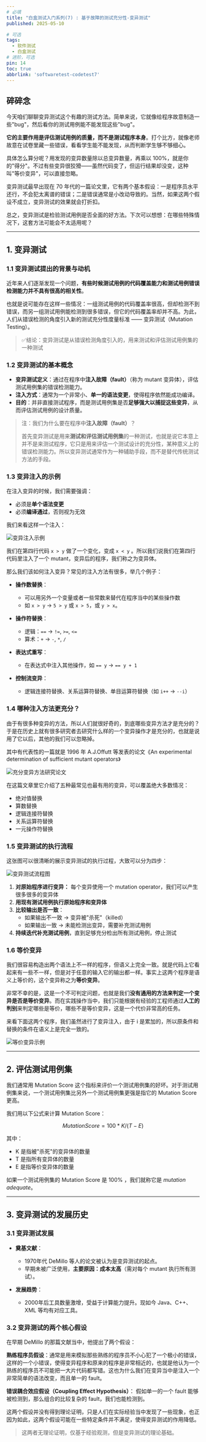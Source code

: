 ```yaml
---
# 必填
title: "白盒测试入门系列(7) : 基于故障的测试充分性-变异测试"
published: 2025-05-10

# 可选
tags:
  - 软件测试
  - 白盒测试
# 进阶，可选
pin: 14
toc: true
abbrlink: 'softwaretest-codetest7'
---
```



## 碎碎念

今天咱们聊聊变异测试这个有趣的测试方法。简单来说，它就像给程序故意制造一些"bug"，然后看你的测试用例能不能发现这些"bug"。  

**它的主要作用是评估测试用例的质量，而不是测试程序本身**。打个比方，就像老师故意在试卷里藏一些错误，看看学生能不能发现，从而判断学生够不够细心。  

具体怎么算分呢？用发现的变异数量除以总变异数量，再乘以 100%，就是你的"得分"。不过有些变异很狡猾——虽然代码变了，但运行结果却没变，这种叫"等价变异"，可以直接忽略。  

变异测试最早出现在 70 年代的一篇论文里，它有两个基本假设：一是程序员水平还行，不会犯太离谱的错误；二是错误通常是小改动导致的。当然，如果这两个假设不成立，变异测试的效果就会打折扣。  

总之，变异测试是检验测试用例是否全面的好方法。下次可以想想：在哪些特殊情况下，这套方法可能会不太适用呢？

---
## 1. 变异测试

### 1.1 变异测试提出的背景与动机

近年来人们逐渐发现一个问题，**有些时候测试用例的代码覆盖能力和测试用例错误检测能力并不具有很高的相关性**。

也就是说可能存在这样一些情况：一组测试用例的代码覆盖率很高，但却检测不到错误，而另一组测试用例能检测到很多错误，但它的代码覆盖率却并不高。为此，人们从错误检测的角度引入新的测试充分性度量标准 —— 变异测试（Mutation Testing）。

> ✅结论：变异测试是从错误检测角度引入的，用来测试和评估测试用例集的一种测试

### 1.2 变异测试的基本概念

- **变异测试定义**：通过在程序中**注入故障（fault）**（称为 mutant 变异体），评估测试用例集的错误检测能力。
- **注入方式**：通常为一个非常小、**单一的语法变更**，使得程序依然能成功编译。
- **目的**：并非直接测试程序，而是测试用例集是否**足够强大以捕捉这些变异**，从而评估测试用例的设计质量。

> 注：我们为什么要在程序中**注入故障（fault）**？
> 
> 首先变异测试是用来**测试和评估测试用例集**的一种测试，也就是说它本意上并不是来测试程序，它只是用来评估一个测试设计的充分性，某种意义上的错误检测能力。所以变异测试通常作为一种辅助手段，而不是替代传统测试方法的手段。

### 1.3 变异注入的示例

在注入变异的时候，我们需要强调：
- 必须是**单个语法变更**
- 必须**编译通过**，否则视为无效

我们来看这样一个注入：

<img src="https://cdn.ethanzhou.cn/i/2025/05/10/681f348136101.jpg" alt="变异注入示例">

我们在第四行代码 `x > y` 做了一个变化，变成 `x < y` 。所以我们说我们在第四行代码里注入了一个 mutant，变异后的程序，我们称之为变异体。

那么我们该如何注入变异？常见的注入方法有很多，举几个例子：

-  **操作数替换**：
	- 可以用另外一个变量或者一些常数来替代在程序当中的某些操作数
    - 如 `x > y` → `5 > y` 或 `x > 5`，或 `y > x`。

- **操作符替换**：
    - 逻辑：`==` → `!=`, `>=`, `<=`
    - 算术：`+` → `-`, `*`, `/`
        
- **表达式重写**：
    - 在表达式中注入其他操作，如 `== y` → `== y + 1`
        
- **控制流变异**：
    - 逻辑连接符替换、关系运算符替换、单目运算符替换（如 `i++` → `--i`）


### 1.4 哪种注入方法更充分？

由于有很多种变异的方法，所以人们就很好奇的，到底哪些变异方法才是充分的？于是在历史上就有很多研究者去研究什么样的一个变异操作才是充分的，也就是说用了它以后，其他的我们可以忽略掉。

其中有代表性的一篇就是 1996 年 A.J.Offutt 等发表的论文《An experimental determination of sufficient mutant operators》

<img src="https://cdn.ethanzhou.cn/i/2025/05/10/681f36dbc6930.jpg" alt="充分变异方法研究论文">

在这篇文章里它介绍了五种最常见也最有用的变异，可以覆盖绝大多数情况：

- 绝对值替换
- 算数替换
- 逻辑连接符替换
- 关系运算符替换
- 一元操作符替换

### 1.5 变异测试的执行流程

这张图可以很清晰的展示变异测试的执行过程，大致可以分为四步：

<img src="https://cdn.ethanzhou.cn/i/2025/05/10/681f38f9d0f74.jpg" alt="变异测试流程图">

1. **对原始程序进行变异：** 每个变异使用一个 mutation operator，我们可以产生很多很多的变异体
2. **用现有测试用例执行原始程序和变异体**
3. **比较输出是否一致**：
	- 如果输出不一致 → 变异被"杀死"（killed）
	- 如果输出一致 → 未能检测出变异，需要补充测试用例
4. **持续迭代补充测试用例**，直到足够充分检出所有测试用例，停止测试

### 1.6 等价变异

我们很容易构造出两个语法上不一样的程序，但语义上完全一致。就是代码上它看起来有一些不一样，但是对于任意的输入它的输出都一样。事实上这两个程序是语义上等价的，这个变异称之为**等价变异**。

非常不幸的是，这是一个不可判定问题，也就是我们**没有通用的方法来判定一个变异是否是等价变异**。而在实践操作当中，我们只能根据有经验的工程师通过**人工的判别**来判定哪些是等价，哪些不是等价变异，这是一个代价非常高的任务。

来看下面这两个程序，我们虽然进行了变异注入，由于 i 是累加的，所以原条件和替换的条件在语义上是完全一致的。

<img src="https://cdn.ethanzhou.cn/i/2025/05/10/681f3a953f72f.jpg" alt="等价变异示例">

---
## 2. 评估测试用例集

我们通常用 Mutation Score 这个指标来评价一个测试用例集的好坏。对于测试用例集来说，一个测试用例集比另外一个测试用例集更强是指它的 Mutation Score 更高。

我们用以下公式来计算 Mutation Score：

$$
MutationScore = 100 * K / (T -E)
$$

其中：
- K 是指被"杀死"的变异体的数量
- T 是指所有变异体的数量
- E 是指等价变异体的数量

如果一个测试用例集的 Mutation Score 是 100% ，我们就称它是 *mutation adequate*。

---
## 3. 变异测试的发展历史

### 3.1 变异测试发展

- **奠基文献**：
    - 1970年代 DeMillo 等人的论文被认为是变异测试的起点。
    - 早期未被广泛使用，**主要原因：成本太高**（需对每个 mutant 执行所有测试）。

- **发展趋势**：
    - 2000年后工具数量激增，受益于计算能力提升。现如今 Java、C++、XML 等均有对应工具。

### 3.2 变异测试的两个核心假设

在早期 DeMillo 的那篇文献当中，他提出了两个假设：

**熟练程序员假设**：通常是用来模拟那些熟练的程序员不小心犯了一个极小的错误，这样的一个小错误，使得变异程序和原来的程序是非常相近的，也就是他认为一个熟练的程序员不可能把一大片代码都写错。这也为什么我们在变异当中是注入一个非常简单的语法改变，而且单一的 fault。

**错误耦合效应假设（Coupling Effect Hypothesis）**： 假如单一的一个 fault 能够被检测到，那么组合的比较复杂的 fault，我们也能检测到。

这两个假设并没有得到理论证明，只是人们在实际经验当中发现了一些现象，也正因为如此，这两个假设可能在一些特定条件并不满足，使得变异测试的作用降低。

> 这两者无理论证明，仅基于经验观测，但是变异测试的理论基础。
